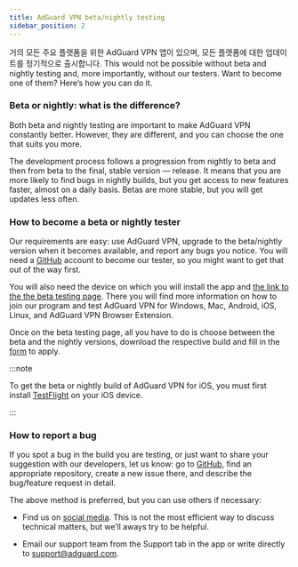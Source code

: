 ```yaml
---
title: AdGuard VPN beta/nightly testing
sidebar_position: 2
---
```


거의 모든 주요 플랫폼을 위한 AdGuard VPN 앱이 있으며, 모든 플랫폼에 대한 업데이트를 정기적으로 출시합니다. This would not be possible without beta and nightly testing and, more importantly, without our testers. Want to become one of them? Here’s how you can do it.

### Beta or nightly: what is the difference?

Both beta and nightly testing are important to make AdGuard VPN constantly better. However, they are different, and you can choose the one that suits you more.

The development process follows a progression from nightly to beta and then from beta to the final, stable version — release. It means that you are more likely to find bugs in nightly builds, but you get access to new features faster, almost on a daily basis. Betas are more stable, but you will get updates less often.

### How to become a beta or nightly tester

Our requirements are easy: use AdGuard VPN, upgrade to the beta/nightly version when it becomes available, and report any bugs you notice. You will need a [GitHub](https://github.com/) account to become our tester, so you might want to get that out of the way first.

You will also need the device on which you will install the app and [the link to the the beta testing page](https://adguard-vpn.com/beta.html). There you will find more information on how to join our program and test AdGuard VPN for Windows, Mac, Android, iOS, Linux, and AdGuard VPN Browser Extension.

Once on the beta testing page, all you have to do is choose between the beta and the nightly versions, download the respective build and fill in the [form](https://surveys.adguard.com/en/vpn_beta_testing_program/form.html) to apply.

:::note

To get the beta or nightly build of AdGuard VPN for iOS, you must first install [TestFlight](https://apps.apple.com/app/testflight/id899247664) on your iOS device.

:::

### How to report a bug

If you spot a bug in the build you are testing, or just want to share your suggestion with our developers, let us know: go to [GitHub](https://github.com/AdguardTeam/), find an appropriate repository, create a new issue there, and describe the bug/feature request in detail.

The above method is preferred, but you can use others if necessary:

- Find us on [social media](https://adguard-vpn.com/discuss.html). This is not the most efficient way to discuss technical matters, but we’ll aways try to be helpful.

- Email our support team from the Support tab in the app or write directly to [support@adguard.com](mailto:support@adguard.com).
